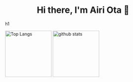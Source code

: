 <h1 align="center"> Hi there, I'm Airi Ota 👋</h1>h1
<p align="left">
<img alt="Top Langs" height="150px" src="https://github-readme-stats.vercel.app/api/top-langs/?username=nunupy345345&layout=compact&show_icons=true&theme=onedark" />
<img alt="github stats" height="150px" src="https://github-readme-stats.vercel.app/api?username=nunupy345345&theme=onedark&show_icons=true" />
</p>
</p>
<!--
**nunupy345345/nunupy345345** is a ✨ _special_ ✨ repository because its `README.md` (this file) appears on your GitHub profile.

Here are some ideas to get you started:

- 🔭 I’m currently working on ...
- 🌱 I’m currently learning ...
- 👯 I’m looking to collaborate on ...
- 🤔 I’m looking for help with ...
- 💬 Ask me about ...
- 📫 How to reach me: ...
- 😄 Pronouns: ...
- ⚡ Fun fact: ...
-->
